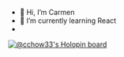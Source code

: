 - 👋 Hi, I’m Carmen
- 🌱 I’m currently learning React
-
[![@cchow33's Holopin board](https://holopin.io/api/user/board?user=cchow33)](https://holopin.io/@cchow33)
